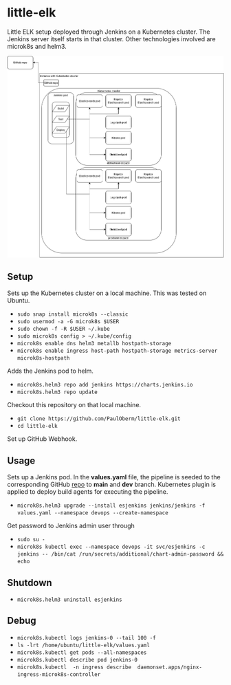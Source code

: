 # little-elk #
Little ELK setup deployed through Jenkins on a Kubernetes cluster.
The Jenkins server itself starts in that cluster.
Other technologies involved are microk8s and helm3.

![alt text](elkstack.drawio.png "Architecture overview")

## Setup ##
Sets up the Kubernetes cluster on a local machine.
This was tested on Ubuntu.
- `sudo snap install microk8s --classic`
- `sudo usermod -a -G microk8s $USER`
- `sudo chown -f -R $USER ~/.kube`
- `sudo microk8s config > ~/.kube/config`
- `microk8s enable dns helm3 metallb hostpath-storage`
- `microk8s enable ingress host-path hostpath-storage metrics-server microk8s-hostpath`

Adds the Jenkins pod to helm.
- `microk8s.helm3 repo add jenkins https://charts.jenkins.io`
- `microk8s.helm3 repo update`

Checkout this repository on that local machine.
- `git clone https://github.com/PaulOberm/little-elk.git`
- `cd little-elk`

Set up GitHub Webhook.

## Usage ##
Sets up a Jenkins pod. In the **values.yaml** file, the pipeline is seeded to
the corresponding GitHub [repo](https://github.com/PaulOberm/little-elk) to **main**
and **dev** branch. Kubernetes plugin is applied to deploy build agents for
executing the pipeline.

- `microk8s.helm3 upgrade --install esjenkins jenkins/jenkins -f values.yaml --namespace devops --create-namespace`

Get password to Jenkins admin user through
- `sudo su -`
- `microk8s kubectl exec --namespace devops -it svc/esjenkins -c jenkins -- /bin/cat /run/secrets/additional/chart-admin-password && echo`

## Shutdown ##
- `microk8s.helm3 uninstall esjenkins`

## Debug ##
- `microk8s.kubectl logs jenkins-0 --tail 100 -f`
- `ls -lrt /home/ubuntu/little-elk/values.yaml`
- `microk8s.kubectl get pods --all-namespaces`
- `microk8s.kubectl describe pod jenkins-0`
- `microk8s.kubectl  -n ingress describe  daemonset.apps/nginx-ingress-microk8s-controller`